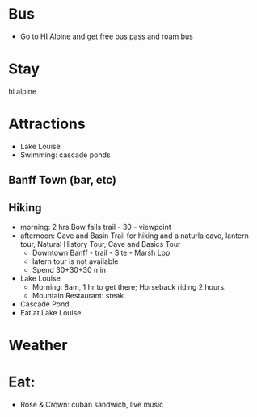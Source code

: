 # Bus
- Go to HI Alpine and get free bus pass and roam bus

# Stay
hi alpine

# Attractions
- Lake Louise
- Swimming: cascade ponds
## Banff Town (bar, etc)
## Hiking
-  morning: 2 hrs Bow falls trail - 30 - viewpoint 
- afternoon: Cave and Basin Trail for hiking and a naturla cave, lantern tour, Natural History Tour, Cave and Basics Tour
  - Downtown Banff - trail - Site - Marsh Lop
  - latern tour is not available
  - Spend 30+30+30 min
- Lake Louise
  - Morning: 8am, 1 hr to get there; Horseback riding 2 hours.
  - Mountain Restaurant: steak
- Cascade Pond
- Eat at Lake Louise

# Weather

# Eat:
- Rose & Crown: cuban sandwich, live music
